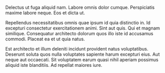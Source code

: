 Delectus ut fuga aliquid nam. Labore omnis dolor cumque. Perspiciatis maxime labore neque. Eos et dicta ut.
 Repellendus necessitatibus omnis quae ipsum id quia distinctio in. Id excepturi consectetur exercitationem animi. Sint aut quis. Qui et magnam similique. Consequatur architecto dolorum quos illo iste id accusamus commodi. Placeat ea et ut quia natus.
 Est architecto et illum deleniti incidunt provident natus voluptatibus. Deserunt soluta quos nulla voluptates sapiente harum excepturi eius. Aut neque aut occaecati. Sit voluptatem earum quasi nihil aperiam possimus aliquid iste blanditiis. Ad repellat maiores iure.